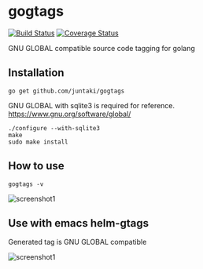 # gogtags

[![Build Status](https://travis-ci.org/juntaki/gogtags.svg?branch=master)](https://travis-ci.org/juntaki/gogtags)
[![Coverage Status](https://coveralls.io/repos/github/juntaki/gogtags/badge.svg?branch=master)](https://coveralls.io/github/juntaki/gogtags?branch=master)

GNU GLOBAL compatible source code tagging for golang

## Installation

~~~
go get github.com/juntaki/gogtags
~~~

GNU GLOBAL with sqlite3 is required for reference.
https://www.gnu.org/software/global/

~~~
./configure --with-sqlite3
make
sudo make install
~~~

## How to use

~~~
gogtags -v
~~~

![screenshot1](https://github.com/juntaki/gogtags/blob/master/gogtags_screenshot1.gif?raw=true)


## Use with emacs helm-gtags

Generated tag is GNU GLOBAL compatible

![screenshot1](https://github.com/juntaki/gogtags/blob/master/gogtags_screenshot2.gif?raw=true)
